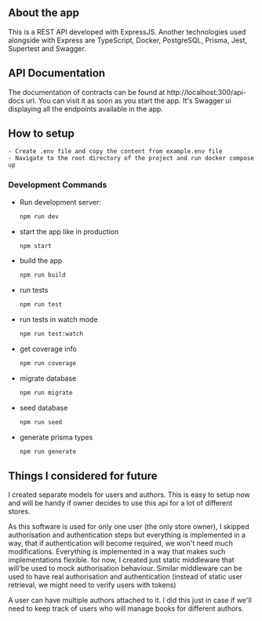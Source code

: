 ## About the app
This is a REST API developed with ExpressJS. Another technologies used alongside with Express are TypeScript, Docker, PostgreSQL, Prisma, Jest, Supertest and Swagger.

## API Documentation
The documentation of contracts can be found at http://localhost:300/api-docs url. You can visit it as soon as you start the app. It's Swagger ui displaying all the endpoints available in the app.

## How to setup
    - Create .env file and copy the content from example.env file
    - Navigate to the root directory of the project and run docker compose up

### Development Commands

- Run development server:
  ```bash
  npm run dev
- start the app like in production
  ```bash
  npm start
- build the app
  ```bash
  npm run build
- run tests
  ```bash
  npm run test
- run tests in watch mode
  ```bash
  npm run test:watch
- get coverage info
  ```bash
  npm run coverage
- migrate database
  ```bash
  npm run migrate
- seed database
  ```bash
  npm run seed
- generate prisma types
  ```bash
  npm run generate


## Things I considered for future
  I created separate models for users and authors. This is easy to setup now and will be handy if owner decides to use this api for a lot of different stores.

  As this software is used for only one user (the only store owner), I skipped authorisation and authentication steps but everything is implemented in a way, that if authentication will become required, we won't need much modifications. Everything is implemented in a way that makes such implementations flexible. for now, I created just static middleware that will'be used to mock authorisation behaviour. Similar middleware can be used to have real authorisation and authentication (instead of static user retrieval, we might need to verify users with tokens)

  A user can have multiple authors attached to it. I did this just in case if we'll need to keep track of users who will manage books for different authors.